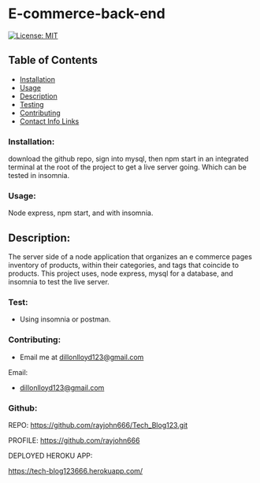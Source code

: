 # E-commerce-back-end

  [![License: MIT](https://img.shields.io/badge/License-MIT-yellow.svg)](https://opensource.org/licenses/MIT)


  ## Table of Contents 
  - [Installation](#installation)
  - [Usage](#usage)
  - [Description](#description)
  - [Testing](#testing)
  - [Contributing](#contributing)
  - [Contact Info Links](#Contact-Info-Links)


### Installation:

download the github repo, sign into mysql, then npm start in an integrated terminal at the root of the project to get a live server going. Which can be tested in insomnia.




### Usage:

Node express, npm start, and with insomnia.





## Description:

 The server side of a node application that organizes an e commerce pages inventory of products, within their categories, and tags that coincide to products. This project uses, node express, mysql for a database, and insomnia to test the live server.




### Test:




* Using insomnia or postman.


### Contributing:



* Email me at dillonlloyd123@gmail.com

Email: 



* dillonlloyd123@gmail.com

### Github: 

REPO:
https://github.com/rayjohn666/Tech_Blog123.git


PROFILE:
https://github.com/rayjohn666

DEPLOYED HEROKU APP:

https://tech-blog123666.herokuapp.com/
